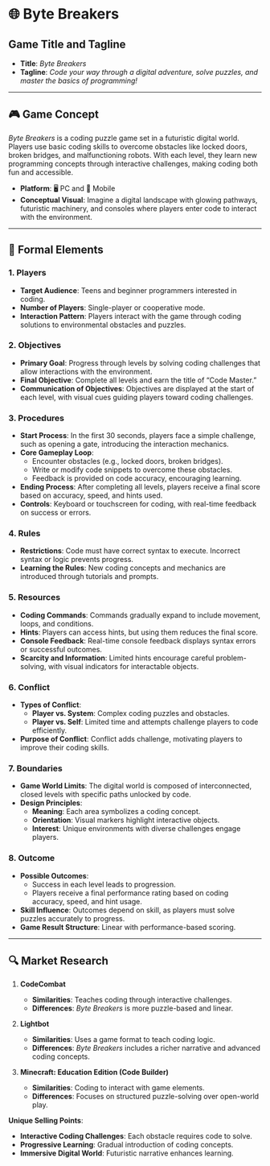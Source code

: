 # 🌐 Byte Breakers

## Game Title and Tagline
   - **Title**: *Byte Breakers*
   - **Tagline**: *Code your way through a digital adventure, solve puzzles, and master the basics of programming!*

---

## 🎮 Game Concept
*Byte Breakers* is a coding puzzle game set in a futuristic digital world. Players use basic coding skills to overcome obstacles like locked doors, broken bridges, and malfunctioning robots. With each level, they learn new programming concepts through interactive challenges, making coding both fun and accessible.

- **Platform**: 🖥️ PC and 📱 Mobile
- **Conceptual Visual**: Imagine a digital landscape with glowing pathways, futuristic machinery, and consoles where players enter code to interact with the environment.

---

## 🧩 Formal Elements

### 1. Players
- **Target Audience**: Teens and beginner programmers interested in coding.
- **Number of Players**: Single-player or cooperative mode.
- **Interaction Pattern**: Players interact with the game through coding solutions to environmental obstacles and puzzles.

### 2. Objectives
- **Primary Goal**: Progress through levels by solving coding challenges that allow interactions with the environment.
- **Final Objective**: Complete all levels and earn the title of “Code Master.”
- **Communication of Objectives**: Objectives are displayed at the start of each level, with visual cues guiding players toward coding challenges.

### 3. Procedures
- **Start Process**: In the first 30 seconds, players face a simple challenge, such as opening a gate, introducing the interaction mechanics.
- **Core Gameplay Loop**:
  - Encounter obstacles (e.g., locked doors, broken bridges).
  - Write or modify code snippets to overcome these obstacles.
  - Feedback is provided on code accuracy, encouraging learning.
- **Ending Process**: After completing all levels, players receive a final score based on accuracy, speed, and hints used.
- **Controls**: Keyboard or touchscreen for coding, with real-time feedback on success or errors.

### 4. Rules
- **Restrictions**: Code must have correct syntax to execute. Incorrect syntax or logic prevents progress.
- **Learning the Rules**: New coding concepts and mechanics are introduced through tutorials and prompts.

### 5. Resources
- **Coding Commands**: Commands gradually expand to include movement, loops, and conditions.
- **Hints**: Players can access hints, but using them reduces the final score.
- **Console Feedback**: Real-time console feedback displays syntax errors or successful outcomes.
- **Scarcity and Information**: Limited hints encourage careful problem-solving, with visual indicators for interactable objects.

### 6. Conflict
- **Types of Conflict**:
  - **Player vs. System**: Complex coding puzzles and obstacles.
  - **Player vs. Self**: Limited time and attempts challenge players to code efficiently.
- **Purpose of Conflict**: Conflict adds challenge, motivating players to improve their coding skills.

### 7. Boundaries
- **Game World Limits**: The digital world is composed of interconnected, closed levels with specific paths unlocked by code.
- **Design Principles**:
  - **Meaning**: Each area symbolizes a coding concept.
  - **Orientation**: Visual markers highlight interactive objects.
  - **Interest**: Unique environments with diverse challenges engage players.

### 8. Outcome
- **Possible Outcomes**: 
  - Success in each level leads to progression.
  - Players receive a final performance rating based on coding accuracy, speed, and hint usage.
- **Skill Influence**: Outcomes depend on skill, as players must solve puzzles accurately to progress.
- **Game Result Structure**: Linear with performance-based scoring.

---

## 🔍 Market Research

1. **CodeCombat**
   - **Similarities**: Teaches coding through interactive challenges.
   - **Differences**: *Byte Breakers* is more puzzle-based and linear.

2. **Lightbot**
   - **Similarities**: Uses a game format to teach coding logic.
   - **Differences**: *Byte Breakers* includes a richer narrative and advanced coding concepts.

3. **Minecraft: Education Edition (Code Builder)**
   - **Similarities**: Coding to interact with game elements.
   - **Differences**: Focuses on structured puzzle-solving over open-world play.

**Unique Selling Points**:
   - **Interactive Coding Challenges**: Each obstacle requires code to solve.
   - **Progressive Learning**: Gradual introduction of coding concepts.
   - **Immersive Digital World**: Futuristic narrative enhances learning.
